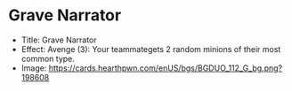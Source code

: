 # Grave Narrator
- Title:  Grave Narrator
- Effect:  Avenge (3): Your teammategets 2 random minions of their most common type.
- Image:  https://cards.hearthpwn.com/enUS/bgs/BGDUO_112_G_bg.png?198608
